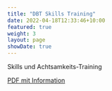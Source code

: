 ```yaml
---
title: "DBT Skills Training"
date: 2022-04-18T12:33:46+10:00
featured: true
weight: 3
layout: page
showDate: true
---
```


Skills und Achtsamkeits-Training

<a href="../../assets/documents/skills_training.pdf" download>PDF mit Information</a>